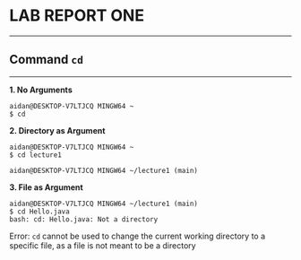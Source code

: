# LAB REPORT ONE
---

## Command `cd`
---

**1. No Arguments**
```
aidan@DESKTOP-V7LTJCQ MINGW64 ~
$ cd
```

**2. Directory as Argument**
```
aidan@DESKTOP-V7LTJCQ MINGW64 ~
$ cd lecture1

aidan@DESKTOP-V7LTJCQ MINGW64 ~/lecture1 (main)
```

**3. File as Argument**
```
aidan@DESKTOP-V7LTJCQ MINGW64 ~/lecture1 (main)
$ cd Hello.java
bash: cd: Hello.java: Not a directory
```
Error: `cd` cannot be used to change the current working directory to a specific file, as a file is not meant to be a directory
